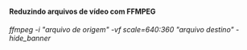 
<h4>Reduzindo arquivos de vídeo com FFMPEG</h4>
<h6>ffmpeg -i "arquivo de origem" -vf scale=640:360 "arquivo destino" -hide_banner</h6>
